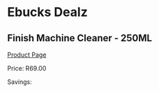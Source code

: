 
# Ebucks Dealz
## Finish Machine Cleaner - 250ML
[Product Page](https://www.ebucks.com/web/shop/productSelected.do?prodId=380879268&catId=908586136)

Price: R69.00

Savings: 


	